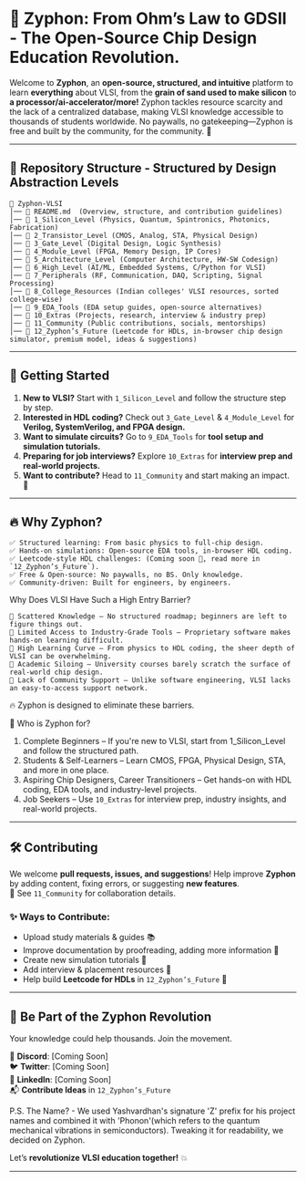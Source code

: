 # 📡 Zyphon: From Ohm’s Law to GDSII - The Open-Source Chip Design Education Revolution.

Welcome to **Zyphon**, an **open-source, structured, and intuitive** platform to learn **everything** about VLSI, from the **grain of sand used to make silicon** to **a processor/ai-accelerator/more!** Zyphon tackles resource scarcity and the lack of a centralized database, making VLSI knowledge accessible to thousands of students worldwide. No paywalls, no gatekeeping—Zyphon is free and built by the community, for the community. 🚀

---

## 📂 Repository Structure - Structured by Design Abstraction Levels
```
📂 Zyphon-VLSI
│── 📜 README.md  (Overview, structure, and contribution guidelines)
│── 📂 1_Silicon_Level (Physics, Quantum, Spintronics, Photonics, Fabrication)
│── 📂 2_Transistor_Level (CMOS, Analog, STA, Physical Design)
│── 📂 3_Gate_Level (Digital Design, Logic Synthesis)
│── 📂 4_Module_Level (FPGA, Memory Design, IP Cores)
│── 📂 5_Architecture_Level (Computer Architecture, HW-SW Codesign)
│── 📂 6_High_Level (AI/ML, Embedded Systems, C/Python for VLSI)
│── 📂 7_Peripherals (RF, Communication, DAQ, Scripting, Signal Processing)
│── 📂 8_College_Resources (Indian colleges' VLSI resources, sorted college-wise)
│── 📂 9_EDA_Tools (EDA setup guides, open-source alternatives)
│── 📂 10_Extras (Projects, research, interview & industry prep)
│── 📂 11_Community (Public contributions, socials, mentorships)
│── 📂 12_Zyphon’s_Future (Leetcode for HDLs, in-browser chip design simulator, premium model, ideas & suggestions)
```

---

## 🚀 Getting Started

1. **New to VLSI?** Start with `1_Silicon_Level` and follow the structure step by step.
2. **Interested in HDL coding?** Check out `3_Gate_Level` & `4_Module_Level` for **Verilog, SystemVerilog, and FPGA design.**
3. **Want to simulate circuits?** Go to `9_EDA_Tools` for **tool setup and simulation tutorials.**
4. **Preparing for job interviews?** Explore `10_Extras` for **interview prep and real-world projects.**
5. **Want to contribute?** Head to `11_Community` and start making an impact. 🤝

---

## 🔥 Why Zyphon?
```
✅ Structured learning: From basic physics to full-chip design.  
✅ Hands-on simulations: Open-source EDA tools, in-browser HDL coding.  
✅ Leetcode-style HDL challenges: (Coming soon 🚧, read more in `12_Zyphon’s_Future`). 
✅ Free & Open-source: No paywalls, no BS. Only knowledge.  
✅ Community-driven: Built for engineers, by engineers.  
```
Why Does VLSI Have Such a High Entry Barrier?
```
🔴 Scattered Knowledge – No structured roadmap; beginners are left to figure things out.
🔴 Limited Access to Industry-Grade Tools – Proprietary software makes hands-on learning difficult.
🔴 High Learning Curve – From physics to HDL coding, the sheer depth of VLSI can be overwhelming.
🔴 Academic Siloing – University courses barely scratch the surface of real-world chip design.
🔴 Lack of Community Support – Unlike software engineering, VLSI lacks an easy-to-access support network.
```
🔥 Zyphon is designed to eliminate these barriers.

📢 Who is Zyphon for?
1. Complete Beginners – If you're new to VLSI, start from 1_Silicon_Level and follow the structured path.
2. Students & Self-Learners – Learn CMOS, FPGA, Physical Design, STA, and more in one place.
3. Aspiring Chip Designers, Career Transitioners – Get hands-on with HDL coding, EDA tools, and industry-level projects.
4. Job Seekers – Use `10_Extras` for interview prep, industry insights, and real-world projects.

---

## 🛠 Contributing
We welcome **pull requests, issues, and suggestions**! Help improve **Zyphon** by adding content, fixing errors, or suggesting **new features**.   
📌 See `11_Community` for collaboration details.

### ✨ Ways to Contribute:
- Upload study materials & guides 📚
- Improve documentation by proofreading, adding more information 📝
- Create new simulation tutorials 🔬
- Add interview & placement resources 🎯
- Help build **Leetcode for HDLs** in `12_Zyphon’s_Future` 🚀

---

## 📢 Be Part of the Zyphon Revolution
Your knowledge could help thousands. Join the movement.

🚀 **Discord**: [Coming Soon]  
🐦 **Twitter**: [Coming Soon]  
💼 **LinkedIn**: [Coming Soon]  
📬 **Contribute Ideas** in `12_Zyphon’s_Future`

P.S.
The Name? - We used Yashvardhan's signature 'Z' prefix for his project names and combined it with 'Phonon'(which refers to the quantum mechanical vibrations in semiconductors). Tweaking it for readability, we decided on Zyphon.

Let’s **revolutionize VLSI education together!** 💥

---
